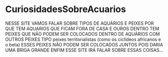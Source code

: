 # CuriosidadesSobreAcuarios

NESSE SITE VAMOS FALAR SOBRE TIPOS DE AQUÁRIOS E PEIXES POR QUE TEM AQUARIOS QUE FICAM FORA DE CASA E OUROS DENTRO TEM PEIXES QUE NÃO PODEM SER COLOCADOS DENTRO DE AQUÁRIOS COM OUTROS PEIXES 
TIPO peixes territorialistas (como os ciclídeos africanos e o beta) ESSES PEIXES NÃO PODEM SER COLOCADOS JUNTOS POIS DARIA UMA BRIGA GRANDE ENFIM ESSE SITE IRÁ FALAR SOBRE ESSAS COISAS…
